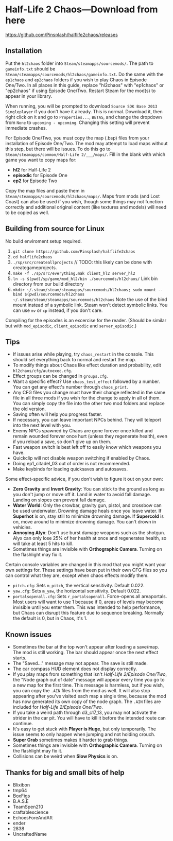 # Half-Life 2 Chaos—Download from here
https://github.com/Pinsplash/halflife2chaos/releases

## Installation
Put the `hl2chaos` folder into `Steam/steamapps/sourcemods/`. The path to `gameinfo.txt` should be `Steam/steamapps/sourcemods/hl2chaos/gameinfo.txt`. Do the same with the `ep1chaos` and `ep2chaos` folders if you wish to play Chaos in Episode One/Two. In all places in this guide, replace "hl2chaos" with "ep1chaos" or "ep2chaos" if using Episode One/Two. Restart Steam for the mod(s) to appear in your library.

When running, you will be prompted to download `Source SDK Base 2013 Singleplayer` if you don't have it already. This is normal. Download it, then right click on it and go to `Properties...`, `BETAS`, and change the dropdown from `None` to `upcoming - upcoming`. Changing this setting will prevent immediate crashes.

For Episode One/Two, you must copy the map (.bsp) files from your installation of Episode One/Two. The mod may attempt to load maps without this step, but there will be issues. To do this go to `Steam/steamapps/common/Half-Life 2/___/maps/`. Fill in the blank with which game you want to copy maps for:
* **hl2** for Half-Life 2
* **episodic** for Episode One
* **ep2** for Episode Two

Copy the map files and paste them in `Steam/steamapps/sourcemods/hl2chaos/maps/`. Maps from mods (and Lost Coast) can also be used if you wish, though some things may not function correctly and additional original content (like textures and models) will need to be copied as well.

## Building from source for Linux
No build enviroment setup required.
1. `git clone https://github.com/Pinsplash/halflife2chaos`
2. `cd halflife2chaos`
3. `./sp/src/createallprojects` // TODO: this likely can be done with creategameprojects.
4. `make -f ./sp/src/everything.mak client_hl2 server_hl2`
5. `ln -s $(pwd)/sp/game/mod_hl2/bin ./sourcemods/hl2chaos/` Link bin directory from our build directory
6. `mkdir ~/.steam/steam/steamapps/sourcemods/hl2chaos; sudo mount --bind $(pwd)/sourcemods/hl2chaos ~/.steam/steam/steamapps/sourcemods/hl2chaos` Note the use of the bind mount instead of a symbolic link. Steam won't detect symbolic links. You can use `mv` or `cp` instead, if you don't care.

Compiling for the episodes is an excercise for the reader. (Should be similar but with `mod_episodic`, `client_episodic` and `server_episodic`.)

## Tips
* If issues arise while playing, try `chaos_restart` in the console. This should set everything back to normal and restart the map.
* To modify things about Chaos like effect duration and probability, edit `hl2chaos/cfg/autoexec.cfg`.
* Effect groups can be changed in `groups.cfg`.
* Want a specific effect? Use `chaos_test_effect` followed by a number. You can get any effect's number through `chaos_print`.
* Any CFG files you change must have their change reflected in the same file in all three mods if you wish for the change to apply in all of them. You can simply copy the file into the other two mod folders and replace the old version.
* Saving often will help you progress faster.
* If necessary, you can leave important NPCs behind. They will teleport into the next level with you.
* Enemy NPCs spawned by Chaos are gone forever once killed and remain wounded forever once hurt (unless they regenerate health), even if you reload a save, so don't give up on them.
* Fast weapon switch is best left off to easily know which weapons you have.
* Quickclip will not disable weapon switching if enabled by Chaos.
* Doing ep1_citadel_03 out of order is not recommended.
* Make keybinds for loading quicksaves and autosaves.

Some effect-specific advice, if you don't wish to figure it out on your own:
* **Zero Gravity** and **Invert Gravity**: You can stick to the ground as long as you don't jump or move off it. Land in water to avoid fall damage. Landing on slopes can prevent fall damage.
* **Water World**: Only the crowbar, gravity gun, pistol, and crossbow can be used underwater. Drowning damage heals once you leave water. If **Superhot** is on, stay still to minimize drowning damage. If **Supercold** is on, move around to minimize drowning damage. You can't drown in vehicles.
* **Annoying Alyx**: Don't use burst damage weapons such as the shotgun. Alyx can only lose 25% of her health at once and regenerates health, so will take at least 5 hits to kill.
* Sometimes things are invisible with **Orthographic Camera**. Turning on the flashlight may fix it.

Certain console variables are changed in this mod that you might want your own settings for.
These settings have been put in their own CFG files so you can control what they are, except when chaos effects modify them.
* `pitch.cfg`: Sets `m_pitch`, the vertical sensitivity. Default 0.022.
* `yaw.cfg`: Sets `m_yaw`, the horizontal sensitivity. Default 0.022.
* `portalsopenall.cfg`: Sets `r_portalsopenall`. Force-opens all areaportals. Most users will want to use 1 because if 0, areas of levels may become invisible until you enter them. This was intended to help performance, but Chaos can disrupt this feature due to sequence breaking. Normally the default is 0, but in Chaos, it's 1.

## Known issues
* Sometimes the bar at the top won't appear after loading a save/map. The mod is still working. The bar should appear once the next effect starts.
* The "Saved..." message may not appear. The save is still made.
* The car compass HUD element does not display correctly.
* If you play maps from something that isn't _Half-Life 2/Episode One/Two_, the "Node graph out of date" message will appear every time you go to a new map for the first time. This message is harmless, but if you wish, you can copy the `.AIN` files from the mod as well. It will also stop appearing after you've visited each map a single time, because the mod has now generated its own copy of the node graph. The `.AIN` files are included for _Half-Life 2/Episode One/Two_.
* If you take a weird path through d3_c17_13, you may not activate the strider in the car pit. You will have to kill it before the intended route can continue.
* It's easy to get stuck with **Player is Huge**, but only temporarily. The issue seems to only happen when jumping and not holding crouch.
* **Super Grab** sometimes makes it harder to grab things.
* Sometimes things are invisible with **Orthographic Camera**. Turning on the flashlight may fix it.
* Collisions can be weird when **Slow Physics** is on.

## Thanks for big and small bits of help
* Blixibon
* tmp64
* BoxFigs
* B.A.S.E
* TeamSpen210
* craftablescience
* EchoesForeAndAft
* ender
* 2838
* UncraftedName
